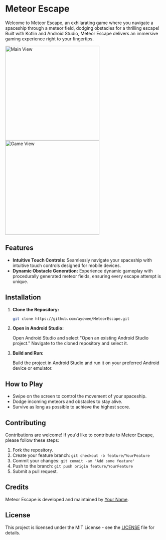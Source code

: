 # Meteor Escape

Welcome to Meteor Escape, an exhilarating game where you navigate a spaceship through a meteor field, dodging obstacles for a thrilling escape! Built with Kotlin and Android Studio, Meteor Escape delivers an immersive gaming experience right to your fingertips.

<img src="https://github.com/ayowee/MeteorEscape/assets/65837792/831c2e69-b2b0-43a8-8160-7603e29ab8f0" alt="Main View" width="300">

<img src="https://github.com/ayowee/MeteorEscape/assets/65837792/e843efcf-65cc-4654-9161-29230f2126a8" alt="Game View" width="300">

## Features

- **Intuitive Touch Controls:** Seamlessly navigate your spaceship with intuitive touch controls designed for mobile devices.
- **Dynamic Obstacle Generation:** Experience dynamic gameplay with procedurally generated meteor fields, ensuring every escape attempt is unique.

## Installation

1. **Clone the Repository:**

    ```bash
    git clone https://github.com/ayowee/MeteorEscape.git
    ```

2. **Open in Android Studio:**

    Open Android Studio and select "Open an existing Android Studio project." Navigate to the cloned repository and select it.

3. **Build and Run:**

    Build the project in Android Studio and run it on your preferred Android device or emulator.

## How to Play

- Swipe on the screen to control the movement of your spaceship.
- Dodge incoming meteors and obstacles to stay alive.
- Survive as long as possible to achieve the highest score.

## Contributing

Contributions are welcome! If you'd like to contribute to Meteor Escape, please follow these steps:

1. Fork the repository.
2. Create your feature branch: `git checkout -b feature/YourFeature`
3. Commit your changes: `git commit -am 'Add some feature'`
4. Push to the branch: `git push origin feature/YourFeature`
5. Submit a pull request.

## Credits

Meteor Escape is developed and maintained by [Your Name](https://github.com/ayowee).

## License

This project is licensed under the MIT License - see the [LICENSE](LICENSE) file for details.
